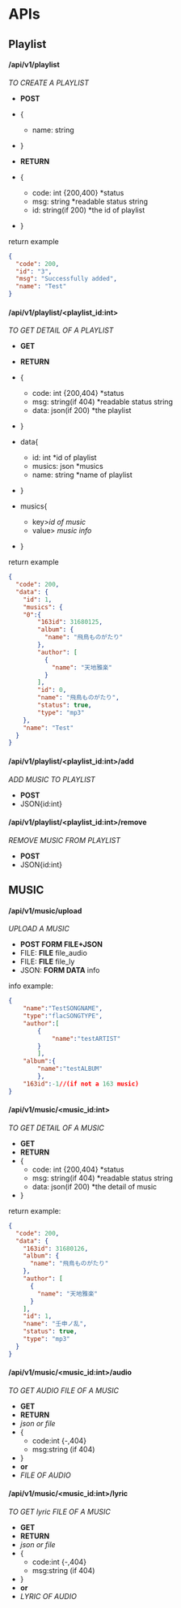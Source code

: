 # APIs

## Playlist

#### /api/v1/playlist

*TO CREATE A PLAYLIST*

- **POST**
- {
  - name: string
- }

- **RETURN**
- {
  - code: int {200,400} *status
  - msg: string         *readable status string
  - id: string(if 200)  *the id of playlist
- }

return example  
```json
{
  "code": 200,
  "id": "3",
  "msg": "Successfully added",
  "name": "Test"
}
```

#### /api/v1/playlist/<playlist_id:int>
*TO GET DETAIL OF A PLAYLIST*

- **GET**
- **RETURN**
- {
  - code: int {200,404} *status
  - msg: string(if 404)         *readable status string
  - data: json(if 200)  *the playlist
- }

- data{
  - id: int *id of playlist
  - musics: json *musics
  - name: string *name of playlist
- }

- musics{
  - key>*id of music*
  - value> *music info*
- }

return example
```json  
{
  "code": 200,
  "data": {
    "id": 1,
    "musics": {
    "0":{
        "163id": 31680125,
        "album": {
          "name": "飛鳥ものがたり"
        },
        "author": [
          {
            "name": "天地雅楽"
          }
        ],
        "id": 0,
        "name": "飛鳥ものがたり",
        "status": true,
        "type": "mp3"
    },
    "name": "Test"
  }
}
```

#### /api/v1/playlist/<playlist_id:int>/add
*ADD MUSIC TO PLAYLIST*

- **POST**
- JSON{id:int}

#### /api/v1/playlist/<playlist_id:int>/remove
*REMOVE MUSIC FROM PLAYLIST*

- **POST**
- JSON{id:int}


## MUSIC
#### /api/v1/music/upload
*UPLOAD A MUSIC*

- **POST FORM FILE+JSON**
- FILE: **FILE** file_audio
- FILE: **FILE** file_ly
- JSON: **FORM DATA** info

info example:
```json
{
    "name":"TestSONGNAME",
    "type":"flacSONGTYPE",
    "author":[
        {
            "name":"testARTIST"
        }
        ],
    "album":{
        "name":"testALBUM"
        },
    "163id":-1//(if not a 163 music)
}
```



#### /api/v1/music/<music_id:int>
*TO GET DETAIL OF A MUSIC*

- **GET**
- **RETURN**
- {
  - code: int {200,404} *status
  - msg: string(if 404)         *readable status string
  - data: json(if 200)  *the detail of music
- }

return example:
```json
{
  "code": 200,
  "data": {
    "163id": 31680126,
    "album": {
      "name": "飛鳥ものがたり"
    },
    "author": [
      {
        "name": "天地雅楽"
      }
    ],
    "id": 1,
    "name": "壬申ノ乱",
    "status": true,
    "type": "mp3"
  }
}
```

#### /api/v1/music/<music_id:int>/audio
*TO GET AUDIO FILE OF A MUSIC*
- **GET**
- **RETURN**
- *json or file*
- {
  - code:int {-,404}
  - msg:string (if 404)
- }
- **or**
- _FILE OF AUDIO_

#### /api/v1/music/<music_id:int>/lyric
*TO GET lyric FILE OF A MUSIC*
- **GET**
- **RETURN**
- *json or file*
- {
  - code:int {-,404}
  - msg:string (if 404)
- }
- **or**
- _LYRIC OF AUDIO_